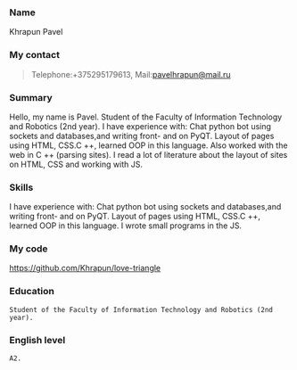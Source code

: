 ### Name
   Khrapun Pavel
### My contact
   >Telephone:+375295179613,
   >Mail:pavelhrapun@mail.ru
### Summary
   Hello, my name is Pavel. Student of the Faculty of Information Technology and Robotics (2nd year).
   I have experience with: Chat python bot using sockets and databases,and writing front- and on PyQT.
   Layout of pages using HTML, CSS.C ++, learned OOP in this language. Also worked with the web in 
   C ++ (parsing sites). I read a lot of literature about the layout of sites on HTML, CSS and working 
   with JS.
### Skills
   I have experience with: Chat python bot using sockets and databases,and writing front- and on PyQT.
   Layout of pages using HTML, CSS.C ++, learned OOP in this language. I wrote small programs in the JS.
### My code 
   https://github.com/Khrapun/love-triangle
### Education
    Student of the Faculty of Information Technology and Robotics (2nd year).
### English level
    A2.
